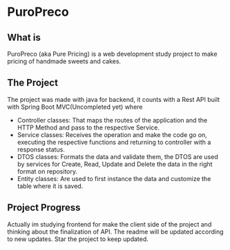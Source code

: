 # PuroPreco
## What is
PuroPreco (aka Pure Pricing) is a web development study project to make pricing of handmade sweets and cakes.
## The Project
The project was made with java for backend, it counts with a Rest API built with Spring Boot MVC(Uncompleted yet) where
- Controller classes:
That maps the routes of the application and the HTTP Method and pass to the respective Service.
- Service classes:
Receives the operation and make the code go on, executing the respective functions and returning to controller with a response status.
- DTOS classes:
Formats the data and validate them, the DTOS are used by services for Create, Read, Update and Delete the data in the right format on repository.
- Entity classes:
Are used to first instance the data and customize the table where it is saved.
## Project Progress
Actually im studying frontend for make the client side of the project and thinking about the finalization of API. The readme will be updated according to new updates. Star the project to keep updated.
